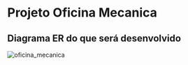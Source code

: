 # Projeto Oficina Mecanica

## Diagrama ER do que será desenvolvido
![oficina_mecanica](https://github.com/RodrigoLima890/oficina_mecanica_repo/assets/104842609/03a4c7c6-d59f-47c8-9cd1-9d9034297f52)
